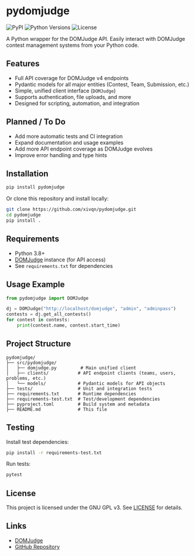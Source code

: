 # pydomjudge

![PyPI](https://img.shields.io/pypi/v/pydomjudge.svg)
![Python Versions](https://img.shields.io/pypi/pyversions/pydomjudge.svg)
![License](https://img.shields.io/pypi/l/pydomjudge.svg)

A Python wrapper for the DOMJudge API. Easily interact with DOMJudge contest management systems from your Python code.

## Features
- Full API coverage for DOMJudge v4 endpoints
- Pydantic models for all major entities (Contest, Team, Submission, etc.)
- Simple, unified client interface (`DOMJudge`)
- Supports authentication, file uploads, and more
- Designed for scripting, automation, and integration

## Planned / To Do

- Add more automatic tests and CI integration
- Expand documentation and usage examples
- Add more API endpoint coverage as DOMJudge evolves
- Improve error handling and type hints

## Installation

```bash
pip install pydomjudge
```
Or clone this repository and install locally:
```bash
git clone https://github.com/xivqn/pydomjudge.git
cd pydomjudge
pip install .
```

## Requirements
- Python 3.8+
- [DOMJudge](https://www.domjudge.org/) instance (for API access)
- See `requirements.txt` for dependencies

## Usage Example

```python
from pydomjudge import DOMJudge

dj = DOMJudge("http://localhost/domjudge", "admin", "adminpass")
contests = dj.get_all_contests()
for contest in contests:
    print(contest.name, contest.start_time)
```

## Project Structure

```
pydomjudge/
├── src/pydomjudge/
│   ├── domjudge.py         # Main unified client
│   ├── clients/           # API endpoint clients (teams, users, problems, etc.)
│   └── models/            # Pydantic models for API objects
├── tests/                 # Unit and integration tests
├── requirements.txt       # Runtime dependencies
├── requirements-test.txt  # Test/development dependencies
├── pyproject.toml         # Build system and metadata
├── README.md              # This file
```

## Testing

Install test dependencies:
```bash
pip install -r requirements-test.txt
```
Run tests:
```bash
pytest
```

## License

This project is licensed under the GNU GPL v3. See [LICENSE](LICENSE) for details.

## Links
- [DOMJudge](https://www.domjudge.org/)
- [GitHub Repository](https://github.com/xivqn/pydomjudge)
